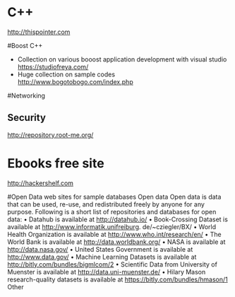 # C++ 
http://thispointer.com

#Boost C++
- Collection on various booost application development with visual studio
 https://studiofreya.com/ 
- Huge collection on sample codes
 http://www.bogotobogo.com/index.php

#Networking
## Security
http://repository.root-me.org/


# Ebooks free site
http://hackershelf.com


#Open Data web sites for sample databases
Open data
Open data is data that can be used, re-use, and redistributed freely by anyone for any
purpose. Following is a short list of repositories and databases for open data:
• Datahub is available at http://datahub.io/
• Book-Crossing Dataset is available at http://www.informatik.unifreiburg.
de/~cziegler/BX/
• World Health Organization is available at
http://www.who.int/research/en/
• The World Bank is available at http://data.worldbank.org/
• NASA is available at http://data.nasa.gov/
• United States Government is available at http://www.data.gov/
• Machine Learning Datasets is available at
http://bitly.com/bundles/bigmlcom/2
• Scientific Data from University of Muenster is available at
http://data.uni-muenster.de/
• Hilary Mason research-quality datasets is available at
https://bitly.com/bundles/hmason/1
Other
